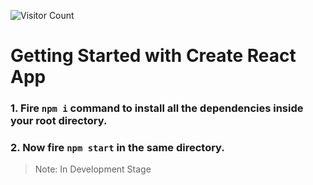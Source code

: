 ![Visitor Count](https://profile-counter.glitch.me/anshu189/count.svg)

# Getting Started with Create React App

### 1. Fire `npm i` command to install all the dependencies inside your root directory.
### 2. Now fire `npm start` in the same directory.


> Note: In Development Stage
